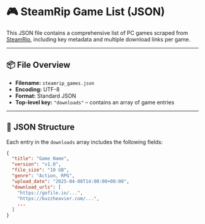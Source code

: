 # 🎮 SteamRip Game List (JSON)

This JSON file contains a comprehensive list of PC games scraped from [SteamRip](https://steamrip.com), including key metadata and multiple download links per game.

---

## 📦 File Overview

- **Filename:** `steamrip_games.json`
- **Encoding:** UTF-8
- **Format:** Standard JSON
- **Top-level key:** `"downloads"` – contains an array of game entries

---

## 📑 JSON Structure

Each entry in the `downloads` array includes the following fields:

```json
{
  "title": "Game Name",
  "version": "v1.0",
  "file_size": "10 GB",
  "genre": "Action, RPG",
  "upload_date": "2025-04-08T14:00:00+00:00",
  "download_urls": [
    "https://gofile.io/...",
    "https://buzzheavier.com/...",
    ...
  ]
}
